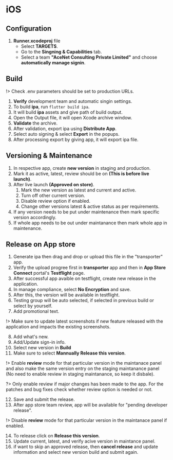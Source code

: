 # iOS

## Configuration

1. **Runner.xcodeproj** file
    - Select **TARGETS**.
    - Go to the **Singning & Capabilities** tab.
    - Select a team **"AceNet Consulting Private Limited"** and choose **automatically manage signin**.

## Build

!> Check .env parameters should be set to production URLs.

1. **Verify** development team and automatic singin settings.
2. To build **ipa**, run `flutter build ipa`.
3. It will build **ipa** assets and give path of build output.
4. Open the Output file, it will open Xcode archive window.
5. **Validate** the archive.
6. After validation, export ipa using **Distribute App**.
7. Select auto signing & select **Export** in the popups.
8. After processing export by giving app, it will export ipa file.

## Versioning & Maintenance

1. In respective app, create **new version** in staging and production.
2. Mark it as active, latest, review should be on **(This is before live launch)**.
3. After live launch **(Approved on store)**.
    1. Mark the new version as latest and current and active.
    1. Turn off other current version.
    1. Disable review option if enabled.
    1. Change other versions latest & active status as per requirements.
4. If any version needs to be put under maintenance then mark specific version accordingly.
5. If whole app needs to be out under maintanance then mark whole app in maintenance.

## Release on App store

1. Generate ipa then drag and drop or upload this file in the "transporter" app.
2. Verify the upload progree first in **transporter** app and then in **App Store Connect** portal's **Testflight** page.
3. After successful app avaible on testflight, create new release in the application.
4. In manage compliance, select **No Encryption** and save.
5. After this, the version will be available in testflight.
6. Testing group will be auto selected, if selected in previous build or select by yourself.
7. Add promotional text.

!> Make sure to update latest screenshots if new feature released with the application and impacts the existing screenshots.

8. Add what's new.
9. Add/Update sign-in info.
10. Select new version in **Build**
11. Make sure to select **Mannually Release this version**.

!> Enable **review** mode for that particular version in the maintanace panel and also make the same version entry on the staging maintanance panel (No need to enable review in staging maintanance, so keep it disbale).

?> Only enable review if major changes has been made to the app. For the patches and bug fixes check whether review option is needed or not.

12. Save and submit the release.
13. After app store team review, app will be available for "pending developer release".

!> Disable **review** mode for that particular version in the maintanace panel if enabled.

14. To release click on **Release this version**.
15. Update current, latest, and verify acive version in maintance panel.
16. if want to skip an approved release, then **cancel release** and update information and select new version build and submit again.
